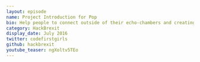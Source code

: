```yaml
---
layout: episode
name: Project Introduction for Pop
bio: Help people to connect outside of their echo-chambers and creating safe space for conversations. Building bridges and building trust.
category: HackBrexit
display_date: July 2016
twitter: codefirstgirls
github: hackbrexit
youtube_teaser: ngXoltv5TEo
---
```

